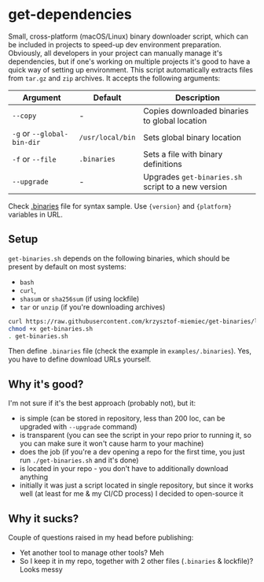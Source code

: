 # get-dependencies

Small, cross-platform (macOS/Linux) binary downloader script, which can be included in projects to speed-up dev 
environment preparation. Obviously, all developers in your project can manually manage it's dependencies, but if one's
working on multiple projects it's good to have a quick way of setting up environment. This script automatically extracts
files from `tar.gz` and `zip` archives. It accepts the following arguments:

| Argument | Default | Description |
| --- | --- | --- |
| `--copy` | - | Copies downloaded binaries to global location |
| `-g` or `--global-bin-dir` | `/usr/local/bin` | Sets global binary location |
| `-f` or `--file` | `.binaries` | Sets a file with binary definitions |
| `--upgrade` | - | Upgrades `get-binaries.sh` script to a new version

Check [.binaries](examples/.binaries) file for syntax sample. Use `{version}` and `{platform}` variables in URL.

## Setup

`get-binaries.sh` depends on the following binaries, which should be present by default on most systems:
- `bash`
- `curl`,
- `shasum` or `sha256sum` (if using lockfile)
- `tar` or `unzip` (if you're downloading archives)

```sh
curl https://raw.githubusercontent.com/krzysztof-miemiec/get-binaries/latest/get-binaries.sh -o get-binaries.sh
chmod +x get-binaries.sh
. get-binaries.sh
```

Then define `.binaries` file (check the example in `examples/.binaries`). Yes, you have to define download URLs yourself.

## Why it's good?

I'm not sure if it's the best approach (probably not), but it:
- is simple (can be stored in repository, less than 200 loc, can be upgraded with `--upgrade` command)
- is transparent (you can see the script in your repo prior to running it, so you can make sure it won't cause harm to your machine)
- does the job (if you're a dev opening a repo for the first time, you just run `./get-binaries.sh` and it's done)
- is located in your repo - you don't have to additionally download anything
- initially it was just a script located in single repository, but since it works well (at least for me & my CI/CD process) I decided to open-source it

## Why it sucks?

Couple of questions raised in my head before publishing:
- Yet another tool to manage other tools? Meh
- So I keep it in my repo, together with 2 other files (`.binaries` & lockfile)? Looks messy
